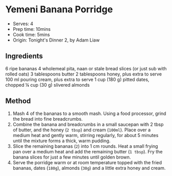 # Yemeni Banana Porridge
* Serves: 4
* Prep time: 10mins
* Cook time: 5mins
* Origin: Tonight's Dinner 2, by Adam Liaw

## Ingredients
6 ripe bananas
4 wholemeal pita, naan or stale bread slices (or just sub with rolled oats)
3 tablespoons butter
2 tablespoons honey, plus extra to serve
100 ml pouring cream, plus extra to serve
1 cup (180 g) pitted dates, chopped
¼ cup (30 g) slivered almonds

## Method
1. Mash 4 of the bananas to a smooth mash. Using a food processor, grind the bread into fine breadcrumbs.
1. Combine the banana and breadcrumbs in a small saucepan with 2 tbsp of butter, and the honey (`2 tbsp`) and cream (`100ml`). Place over a medium heat and gently warm, stirring regularly, for about 5 minutes until the mixture forms a thick, warm pudding.
1. Slice the remaining bananas (`2`) into 1 cm rounds. Heat a small frying pan over a medium heat and add the remaining butter (`1 tbsp`). Fry the banana slices for just a few minutes until golden brown.
1. Serve the porridge warm or at room temperature topped with the fried bananas, dates (`180g`), almonds (`30g`) and a little extra honey and cream.

